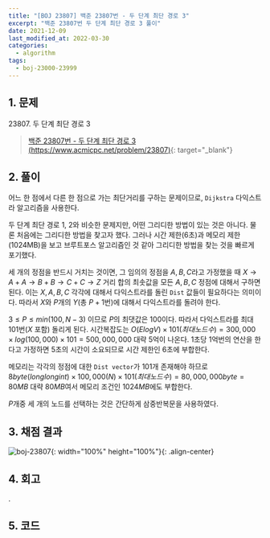 ```yaml
---
title: "[BOJ 23807] 백준 23807번 - 두 단계 최단 경로 3"
excerpt: "백준 23807번 두 단계 최단 경로 3 풀이"
date: 2021-12-09
last_modified_at: 2022-03-30
categories:
  - algorithm
tags:
  - boj-23000-23999
---
```


## 1. 문제
$23807$. 두 단계 최단 경로 3

> [백준 23807번 - 두 단계 최단 경로 3 (https://www.acmicpc.net/problem/23807)](https://www.acmicpc.net/problem/23807){: target="_blank"}

## 2. 풀이

어느 한 점에서 다른 한 점으로 가는 최단거리를 구하는 문제이므로, `Dijkstra` 다익스트라 알고리즘을 사용한다. 

두 단계 최단 경로 1, 2와 비슷한 문제지만, 어떤 그리디한 방법이 있는 것은 아니다. 물론 처음에는 그리디한 방법을 찾고자 했다. 그러나 시간 제한(6초)과 메모리 제한(1024MB)을 보고 브루트포스 알고리즘인 것 같아 그리디한 방법을 찾는 것을 빠르게 포기했다.

세 개의 정점을 반드시 거치는 것이면, 그 임의의 정점을 $A, B, C$라고 가정했을 때 $X \rightarrow A + A \rightarrow B + B \rightarrow C + C \rightarrow Z$ 거리 합의 최솟값을 모든 $A, B, C$ 정점에 대해서 구하면 된다. 이는 $X, A, B, C$ 각각에 대해서 다익스트라를 돌린 `Dist` 값들이 필요하다는 의미이다. 따라서 $X$와 $P$개의 $Y$(총 $P+1$번)에 대해서 다익스트라를 돌려야 한다.

$3\leq P\leq min(100, N-3)$ 이므로 $P$의 최댓값은 $100$이다. 따라서 다익스트라를 최대 $101$번($X$ 포함) 돌리게 된다. 시간복잡도는 $O(ElogV) \times 101(최대노드수) = 300,000\times log(100,000) \times 101 = 500,000,000$ 대략 5억이 나온다. 1초당 1억번의 연산을 한다고 가정하면 5초의 시간이 소요되므로 시간 제한인 6초에 부합한다. 

메모리는 각각의 정점에 대한 `Dist vector`가 101개 존재해야 하므로 $8byte(long long int) \times 100,000(N) \times 101(최대노드수) = 80,000,000byte = 80MB$ 대략 $80MB$여서 메모리 조건인 $1024MB$에도 부합한다.

$P$개중 세 개의 노드를 선택하는 것은 간단하게 삼중반복문을 사용하였다.

## 3. 채점 결과

![boj-23807](https://user-images.githubusercontent.com/30232837/160775837-188b8dd9-6ba8-4906-ad27-d94b6e73ac6b.png "boj-23807"){: width="100%" height="100%"}{: .align-center}

## 4. 회고

.

## 5. 코드

<script src="https://gist.github.com/BurningFalls/2884991036fcd54a99537a6cff0575d8.js"></script>